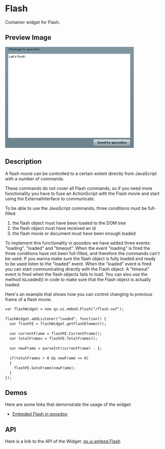 Flash
=====

Container widget for Flash.

Preview Image
-------------

![flash.png](flash.png%0A%20%20%20%20%20%20%20%20%20%20%20%20%20%20%20%20%20%20%20%20:width:%20419%20px%0A%20%20%20%20%20%20%20%20%20%20%20%20%20%20%20%20%20%20%20%20:target:%20../../flash.png)

Description
-----------

A flash movie can be controlled to a certain extent directly from JavaScript with a number of commands.

These commands do not cover all Flash commands, so if you need more functionality you have to fuse an ActionScript with the Flash movie and start using the ExternalInterface to communicate.

To be able to use the JavaScript commands, three conditions must be full-filled:

1.  the flash object must have been loaded to the DOM tree
2.  the flash object must have received an id
3.  the flash movie or document must have been enough loaded

To implement this functionality in qooxdoo we have added three events: "loading", "loaded" and "timeout". When the event "loading" is fired the three conditions have not been full-filled, and therefore the commands can't be used. If you wanna make sure the flash object is fully loaded and ready to be used listen to the "loaded" event. When the "loaded" event is fired you can start communicating directly with the Flash object. A "timeout" event is fired when the flash objects fails to load. You can also use the method isLoaded() in code to make sure that the Flash object is actually loaded.

Here's an example that shows how you can control changing to previous frame of a flash movie.

    var flashWidget = new qx.ui.embed.Flash("/flash.swf");

    flashWidget.addListener("loaded", function() {
      var flashFE = flashWidget.getFlashElement();

      var currentFrame = flashFE.CurrentFrame();
      var totalFrames = flashFE.TotalFrames();

      var newFrame = parseInt(currentFrame) - 1;

      if(totalFrames > 0 && newFrame >= 0)
      {
        flashFE.GotoFrame(newFrame);
      }
    });

Demos
-----

Here are some links that demonstrate the usage of the widget:

-   [Embeded Flash in qooxdoo](apps://demobrowser/#widget~Flash.html)

API
---

Here is a link to the API of the Widget:
[qx.ui.embed.Flash](apps://apiviewer/#qx.ui.embed.Flash)
